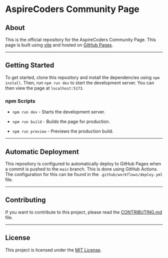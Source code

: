 # AspireCoders Community Page

## About

This is the official repository for the AspireCoders Community Page. This page is built using [vite](https://vitejs.dev/) and hosted on [GitHub Pages](https://pages.github.com/).

---

## Getting Started

To get started, clone this repository and install the dependencies using `npm install`. Then, run `npm run dev` to start the development server. You can then view the page at `localhost:5173`.

### npm Scripts

- `npm run dev` - Starts the development server.

- `npm run build` - Builds the page for production.

- `npm run preview` - Previews the production build.

---

## Automatic Deployment

This repository is configured to automatically deploy to GitHub Pages when a commit is pushed to the `main` branch. This is done using GitHub Actions. The configuration for this can be found in the `.github/workflows/deploy.yml` file.

---

## Contributing

If you want to contribute to this project, please read the [CONTRIBUTING.md](CONTRIBUTING.md) file.

---

## License

This project is licensed under the [MIT License](LICENSE).

